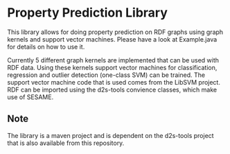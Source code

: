 # Property Prediction Library

This library allows for doing property prediction on RDF graphs using graph kernels and support vector machines.
Please have a look at Example.java for details on how to use it. 

Currently 5 different graph kernels are implemented that can be used with RDF data. 
Using these kernels support vector machines for classification, regression and outlier detection (one-class SVM) can be trained.
The support vector machine code that is used comes from the LibSVM project. RDF  can be imported using the d2s-tools convience classes, which make use of SESAME.


## Note
The library is a maven project and is dependent on the d2s-tools project that is also available from this repository.
